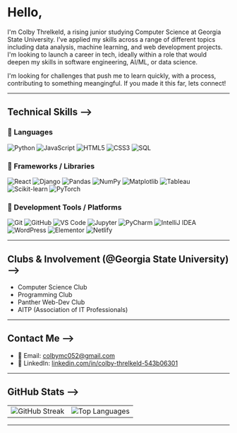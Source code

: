 # Hello, 

I'm Colby Threlkeld, a rising junior studying Computer Science at Georgia State University. I’ve applied my skills across a range of different topics including data analysis, machine learning, and web development projects. I'm looking to launch a career in tech, ideally within a role that would deepen my skills in software engineering, AI/ML, or data science.

I'm looking for challenges that push me to learn quickly, with a process, contributing to something meangingful. If you made it this far, lets connect! 

---

##  Technical Skills -->

### 🔹 Languages
![Python](https://img.shields.io/badge/Python-3776AB?style=flat&logo=python&logoColor=white)
![JavaScript](https://img.shields.io/badge/JavaScript-F7DF1E?style=flat&logo=javascript&logoColor=black)
![HTML5](https://img.shields.io/badge/HTML5-E34F26?style=flat&logo=html5&logoColor=white)
![CSS3](https://img.shields.io/badge/CSS3-1572B6?style=flat&logo=css3&logoColor=white)
![SQL](https://img.shields.io/badge/SQL-4479A1?style=flat&logo=postgresql&logoColor=white)

### 🔹 Frameworks / Libraries 
![React](https://img.shields.io/badge/React-20232A?style=flat&logo=react&logoColor=61DAFB)
![Django](https://img.shields.io/badge/Django-092E20?style=flat&logo=django&logoColor=white)
![Pandas](https://img.shields.io/badge/Pandas-150458?style=flat&logo=pandas&logoColor=white)
![NumPy](https://img.shields.io/badge/NumPy-013243?style=flat&logo=numpy&logoColor=white)
![Matplotlib](https://img.shields.io/badge/Matplotlib-11557c?style=flat&logo=matplotlib&logoColor=white)
![Tableau](https://img.shields.io/badge/Tableau-E97627?style=flat&logo=tableau&logoColor=white)
![Scikit-learn](https://img.shields.io/badge/Scikit--learn-F7931E?style=flat&logo=scikit-learn&logoColor=white)
![PyTorch](https://img.shields.io/badge/PyTorch-EE4C2C?style=flat&logo=pytorch&logoColor=white)

### 🔹 Development Tools / Platforms
![Git](https://img.shields.io/badge/Git-F05032?style=flat&logo=git&logoColor=white)
![GitHub](https://img.shields.io/badge/GitHub-181717?style=flat&logo=github&logoColor=white)
![VS Code](https://img.shields.io/badge/VS%20Code-007ACC?style=flat&logo=visual-studio-code&logoColor=white)
![Jupyter](https://img.shields.io/badge/Jupyter-F37626?style=flat&logo=jupyter&logoColor=white)
![PyCharm](https://img.shields.io/badge/PyCharm-000000?style=flat&logo=pycharm&logoColor=white)
![IntelliJ IDEA](https://img.shields.io/badge/IntelliJ-000000?style=flat&logo=intellij-idea&logoColor=white)
![WordPress](https://img.shields.io/badge/WordPress-21759B?style=flat&logo=wordpress&logoColor=white)
![Elementor](https://img.shields.io/badge/Elementor-92003B?style=flat&logo=elementor&logoColor=white)
![Netlify](https://img.shields.io/badge/Netlify-00C7B7?style=flat&logo=netlify&logoColor=white)

  
---

## Clubs & Involvement (@Georgia State University) -->

- Computer Science Club  
- Programming Club  
- Panther Web-Dev Club  
- AITP (Association of IT Professionals)

---

## Contact Me -->

- 📧 Email: [colbymc052@gmail.com](mailto:colbymc052@gmail.com)  
- 🔗 LinkedIn: [linkedin.com/in/colby-threlkeld-543b06301](https://www.linkedin.com/in/colby-threlkeld-543b06301/)  

---

## GitHub Stats -->

<table>
  <tr>
    <td>
      <img src="https://streak-stats.demolab.com?user=Colby-Threlkeld&theme=default" alt="GitHub Streak" />
    </td>
    <td>
      <img src="https://github-readme-stats.vercel.app/api/top-langs/?username=Colby-Threlkeld&layout=compact&theme=default" alt="Top Languages" />
    </td>
  </tr>
</table>

---
